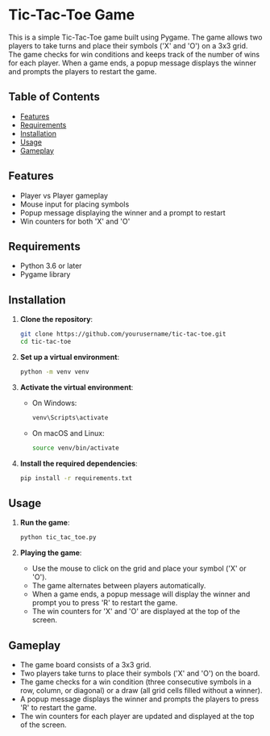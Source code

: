 # Tic-Tac-Toe Game

This is a simple Tic-Tac-Toe game built using Pygame. The game allows two players to take turns and place their symbols ('X' and 'O') on a 3x3 grid. The game checks for win conditions and keeps track of the number of wins for each player. When a game ends, a popup message displays the winner and prompts the players to restart the game.

## Table of Contents

- [Features](#features)
- [Requirements](#requirements)
- [Installation](#installation)
- [Usage](#usage)
- [Gameplay](#gameplay)

## Features

- Player vs Player gameplay
- Mouse input for placing symbols
- Popup message displaying the winner and a prompt to restart
- Win counters for both 'X' and 'O'

## Requirements

- Python 3.6 or later
- Pygame library

## Installation

1. **Clone the repository**:
    ```sh
    git clone https://github.com/yourusername/tic-tac-toe.git
    cd tic-tac-toe
    ```

2. **Set up a virtual environment**:
    ```sh
    python -m venv venv
    ```

3. **Activate the virtual environment**:
    - On Windows:
        ```sh
        venv\Scripts\activate
        ```
    - On macOS and Linux:
        ```sh
        source venv/bin/activate
        ```

4. **Install the required dependencies**:
    ```sh
    pip install -r requirements.txt
    ```

## Usage

1. **Run the game**:
    ```sh
    python tic_tac_toe.py
    ```

2. **Playing the game**:
    - Use the mouse to click on the grid and place your symbol ('X' or 'O').
    - The game alternates between players automatically.
    - When a game ends, a popup message will display the winner and prompt you to press 'R' to restart the game.
    - The win counters for 'X' and 'O' are displayed at the top of the screen.

## Gameplay

- The game board consists of a 3x3 grid.
- Two players take turns to place their symbols ('X' and 'O') on the board.
- The game checks for a win condition (three consecutive symbols in a row, column, or diagonal) or a draw (all grid cells filled without a winner).
- A popup message displays the winner and prompts the players to press 'R' to restart the game.
- The win counters for each player are updated and displayed at the top of the screen.

